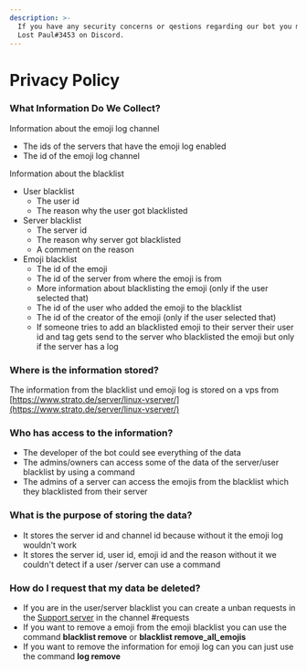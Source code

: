 ```yaml
---
description: >-
  If you have any security concerns or qestions regarding our bot you message
  Lost Paul#3453 on Discord.
---
```


# Privacy Policy

### What Information Do We Collect?

Information about the emoji log channel

* The ids of the servers that have the emoji log enabled
* The id of the emoji log channel

Information about the blacklist

* User blacklist
  * The user id&#x20;
  * The reason why the user got blacklisted
* Server blacklist
  * The server id
  * The reason why server got blacklisted
  * A comment on the reason
* Emoji blacklist
  * The id of the emoji
  * The id of the server from where the emoji is from
  * More information about blacklisting the emoji (only if the user selected that)
  * The id of the user who added the emoji to the blacklist
  * The id of the creator of the emoji (only if the user selected that)
  * If someone tries to add an blacklisted emoji to their server their user id and tag gets send to the server who blacklisted the emoji but only if the server has a log

### Where is the information stored?

The information from the blacklist und emoji log is stored on a vps from [https://www.strato.de/server/linux-vserver/](https://www.strato.de/server/linux-vserver/)

### Who has access to the information?

* The developer of the bot could see everything of the data
* The admins/owners can access some of the data of the server/user blacklist by using a command
* The admins of a server can access the emojis from the blacklist which they blacklisted from their server

### What is the purpose of storing the data?

* It stores the server id and channel id because without it the emoji log wouldn't work
* It stores the server id, user id, emoji id and the reason without it we couldn't detect if a user /server can use a command

### How do I request that my data be deleted?

* If you are in the user/server blacklist you can create a unban requests in the [Support server](https://discord.gg/2crMFn9t) in the channel #requests
* If you want to remove a emoji from the emoji blacklist you can use the command **blacklist remove** or **blacklist remove\_all**_**\_**_**emojis**
* If you want to remove the information for emoji log can you can just use the command **log remove**

